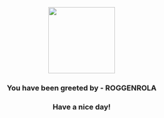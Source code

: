 <p align="center">
            <img src="https://raw.githubusercontent.com/PokeAPI/sprites/master/sprites/pokemon/524.png" width="150" height="150">
          </p>
          <h3 align="center">You have been greeted by - <b>ROGGENROLA</b></h3>
          <h3 align="center">Have a nice day!</h3>

